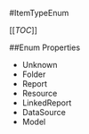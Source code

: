 #ItemTypeEnum

[[_TOC_]]

##Enum Properties 

* Unknown
* Folder
* Report
* Resource
* LinkedReport
* DataSource
* Model
